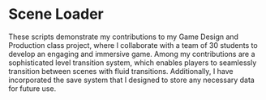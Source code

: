 # Scene Loader

These scripts demonstrate my contributions to my Game Design and Production class project, where I collaborate with a team of 30 students to develop an engaging and immersive game. Among my contributions are a sophisticated level transition system, which enables players to seamlessly transition between scenes with fluid transitions. Additionally, I have incorporated the save system that I designed to store any necessary data for future use.
